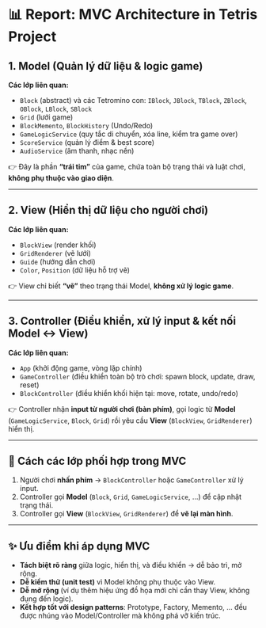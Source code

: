 # 📊 Report: MVC Architecture in Tetris Project

## 1. Model (Quản lý dữ liệu & logic game)
**Các lớp liên quan:**
- `Block` (abstract) và các Tetromino con: `IBlock`, `JBlock`, `TBlock`, `ZBlock`, `OBlock`, `LBlock`, `SBlock`
- `Grid` (lưới game)
- `BlockMemento`, `BlockHistory` (Undo/Redo)
- `GameLogicService` (quy tắc di chuyển, xóa line, kiểm tra game over)
- `ScoreService` (quản lý điểm & best score)
- `AudioService` (âm thanh, nhạc nền)

👉 Đây là phần **“trái tim”** của game, chứa toàn bộ trạng thái và luật chơi, **không phụ thuộc vào giao diện**.

---

## 2. View (Hiển thị dữ liệu cho người chơi)
**Các lớp liên quan:**
- `BlockView` (render khối)
- `GridRenderer` (vẽ lưới)
- `Guide` (hướng dẫn chơi)
- `Color`, `Position` (dữ liệu hỗ trợ vẽ)

👉 View chỉ biết **“vẽ”** theo trạng thái Model, **không xử lý logic game**.

---

## 3. Controller (Điều khiển, xử lý input & kết nối Model ↔ View)
**Các lớp liên quan:**
- `App` (khởi động game, vòng lặp chính)
- `GameController` (điều khiển toàn bộ trò chơi: spawn block, update, draw, reset)
- `BlockController` (điều khiển khối hiện tại: move, rotate, undo/redo)

👉 Controller nhận **input từ người chơi (bàn phím)**, gọi logic từ **Model** (`GameLogicService`, `Block`, `Grid`) rồi yêu cầu **View** (`BlockView`, `GridRenderer`) hiển thị.

---

## 🔗 Cách các lớp phối hợp trong MVC
1. Người chơi **nhấn phím** → `BlockController` hoặc `GameController` xử lý input.  
2. Controller gọi **Model** (`Block`, `Grid`, `GameLogicService`, …) để cập nhật trạng thái.  
3. Controller gọi **View** (`BlockView`, `GridRenderer`) để **vẽ lại màn hình**.  

---

## ✨ Ưu điểm khi áp dụng MVC
- **Tách biệt rõ ràng** giữa logic, hiển thị, và điều khiển → dễ bảo trì, mở rộng.  
- **Dễ kiểm thử (unit test)** vì Model không phụ thuộc vào View.  
- **Dễ mở rộng** (ví dụ thêm hiệu ứng đồ họa mới chỉ cần thay View, không đụng đến logic).  
- **Kết hợp tốt với design patterns**: Prototype, Factory, Memento, … đều được nhúng vào Model/Controller mà không phá vỡ kiến trúc.  
